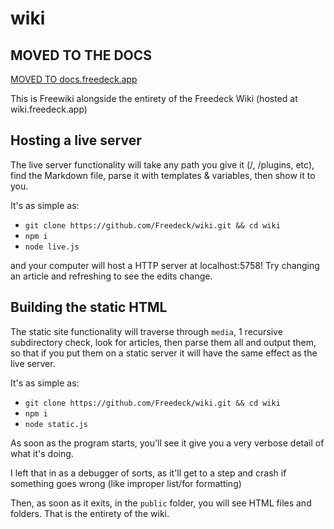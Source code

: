 # wiki

## MOVED TO THE DOCS

[MOVED TO docs.freedeck.app](https://docs.freedeck.app)

This is Freewiki alongside the entirety of the Freedeck Wiki (hosted at wiki.freedeck.app)

## Hosting a live server

The live server functionality will take any path you give it (/, /plugins, etc), find the Markdown file, parse it with templates & variables, then show it to you.

It's as simple as:

- `git clone https://github.com/Freedeck/wiki.git && cd wiki`
- `npm i`
- `node live.js`

and your computer will host a HTTP server at localhost:5758! Try changing an article and refreshing to see the edits change.

## Building the static HTML

The static site functionality will traverse through `media`, 1 recursive subdirectory check, look for articles, then parse them all and output them, so that if you put them on a static server it will have the same effect as the live server.

It's as simple as:

- `git clone https://github.com/Freedeck/wiki.git && cd wiki`
- `npm i`
- `node static.js`

As soon as the program starts, you'll see it give you a very verbose detail of what it's doing.

I left that in as a debugger of sorts, as it'll get to a step and crash if something goes wrong (like improper list/for formatting)

Then, as soon as it exits, in the `public` folder, you will see HTML files and folders. That is the entirety of the wiki.

